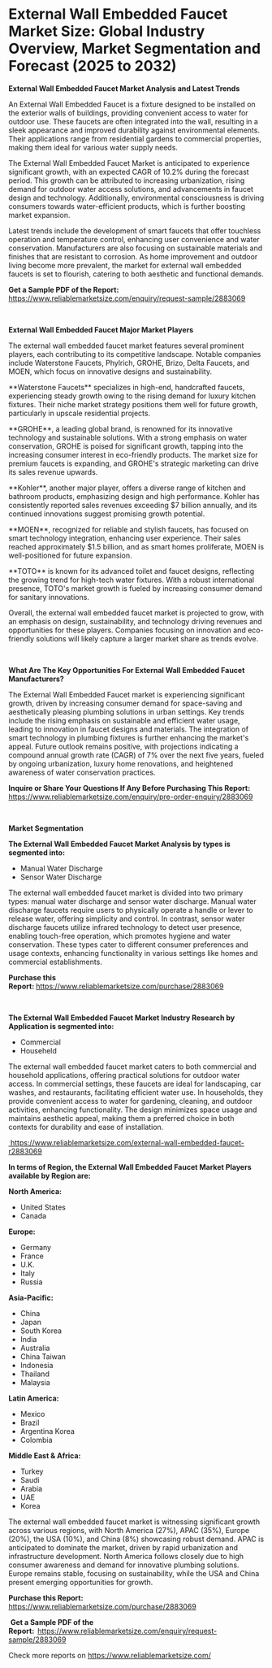 <p><h1>External Wall Embedded Faucet Market Size: Global Industry Overview, Market Segmentation and Forecast (2025 to 2032)</h1></p><p><strong>External Wall Embedded Faucet Market Analysis and Latest Trends</strong></p>
<p><p>An External Wall Embedded Faucet is a fixture designed to be installed on the exterior walls of buildings, providing convenient access to water for outdoor use. These faucets are often integrated into the wall, resulting in a sleek appearance and improved durability against environmental elements. Their applications range from residential gardens to commercial properties, making them ideal for various water supply needs.</p><p>The External Wall Embedded Faucet Market is anticipated to experience significant growth, with an expected CAGR of 10.2% during the forecast period. This growth can be attributed to increasing urbanization, rising demand for outdoor water access solutions, and advancements in faucet design and technology. Additionally, environmental consciousness is driving consumers towards water-efficient products, which is further boosting market expansion.</p><p>Latest trends include the development of smart faucets that offer touchless operation and temperature control, enhancing user convenience and water conservation. Manufacturers are also focusing on sustainable materials and finishes that are resistant to corrosion. As home improvement and outdoor living become more prevalent, the market for external wall embedded faucets is set to flourish, catering to both aesthetic and functional demands.</p></p>
<p><strong>Get a Sample PDF of the Report:&nbsp;</strong> <a href="https://www.reliablemarketsize.com/enquiry/request-sample/2883069?utm_campaign=2925&utm_medium=2&utm_source=Github&utm_content=ia&utm_term=13032025&utm_id=external-wall-embedded-faucet">https://www.reliablemarketsize.com/enquiry/request-sample/2883069</a></p>
<p>&nbsp;</p>
<p><strong>External Wall Embedded Faucet Major Market Players</strong></p>
<p><p>The external wall embedded faucet market features several prominent players, each contributing to its competitive landscape. Notable companies include Waterstone Faucets, Phylrich, GROHE, Brizo, Delta Faucets, and MOEN, which focus on innovative designs and sustainability. </p><p>**Waterstone Faucets** specializes in high-end, handcrafted faucets, experiencing steady growth owing to the rising demand for luxury kitchen fixtures. Their niche market strategy positions them well for future growth, particularly in upscale residential projects.</p><p>**GROHE**, a leading global brand, is renowned for its innovative technology and sustainable solutions. With a strong emphasis on water conservation, GROHE is poised for significant growth, tapping into the increasing consumer interest in eco-friendly products. The market size for premium faucets is expanding, and GROHE's strategic marketing can drive its sales revenue upwards.</p><p>**Kohler**, another major player, offers a diverse range of kitchen and bathroom products, emphasizing design and high performance. Kohler has consistently reported sales revenues exceeding $7 billion annually, and its continued innovations suggest promising growth potential.</p><p>**MOEN**, recognized for reliable and stylish faucets, has focused on smart technology integration, enhancing user experience. Their sales reached approximately $1.5 billion, and as smart homes proliferate, MOEN is well-positioned for future expansion.</p><p>**TOTO** is known for its advanced toilet and faucet designs, reflecting the growing trend for high-tech water fixtures. With a robust international presence, TOTO's market growth is fueled by increasing consumer demand for sanitary innovations.</p><p>Overall, the external wall embedded faucet market is projected to grow, with an emphasis on design, sustainability, and technology driving revenues and opportunities for these players. Companies focusing on innovation and eco-friendly solutions will likely capture a larger market share as trends evolve.</p></p>
<p>&nbsp;</p>
<p><strong>What Are The Key Opportunities For External Wall Embedded Faucet Manufacturers?</strong></p>
<p><p>The External Wall Embedded Faucet market is experiencing significant growth, driven by increasing consumer demand for space-saving and aesthetically pleasing plumbing solutions in urban settings. Key trends include the rising emphasis on sustainable and efficient water usage, leading to innovation in faucet designs and materials. The integration of smart technology in plumbing fixtures is further enhancing the market's appeal. Future outlook remains positive, with projections indicating a compound annual growth rate (CAGR) of 7% over the next five years, fueled by ongoing urbanization, luxury home renovations, and heightened awareness of water conservation practices.</p></p>
<p><strong>Inquire or Share Your Questions If Any Before Purchasing This Report:</strong> <a href="https://www.reliablemarketsize.com/enquiry/pre-order-enquiry/2883069?utm_campaign=2925&utm_medium=2&utm_source=Github&utm_content=ia&utm_term=13032025&utm_id=external-wall-embedded-faucet">https://www.reliablemarketsize.com/enquiry/pre-order-enquiry/2883069</a></p>
<p>&nbsp;</p>
<p><strong>Market Segmentation</strong></p>
<p><strong>The External Wall Embedded Faucet Market Analysis by types is segmented into:</strong></p>
<p><ul><li>Manual Water Discharge</li><li>Sensor Water Discharge</li></ul></p>
<p><p>The external wall embedded faucet market is divided into two primary types: manual water discharge and sensor water discharge. Manual water discharge faucets require users to physically operate a handle or lever to release water, offering simplicity and control. In contrast, sensor water discharge faucets utilize infrared technology to detect user presence, enabling touch-free operation, which promotes hygiene and water conservation. These types cater to different consumer preferences and usage contexts, enhancing functionality in various settings like homes and commercial establishments.</p></p>
<p><strong>Purchase this Report:&nbsp;</strong><a href="https://www.reliablemarketsize.com/purchase/2883069?utm_campaign=2925&utm_medium=2&utm_source=Github&utm_content=ia&utm_term=13032025&utm_id=external-wall-embedded-faucet">https://www.reliablemarketsize.com/purchase/2883069</a></p>
<p>&nbsp;</p>
<p><strong>The External Wall Embedded Faucet Market Industry Research by Application is segmented into:</strong></p>
<p><ul><li>Commercial</li><li>Househeld</li></ul></p>
<p><p>The external wall embedded faucet market caters to both commercial and household applications, offering practical solutions for outdoor water access. In commercial settings, these faucets are ideal for landscaping, car washes, and restaurants, facilitating efficient water use. In households, they provide convenient access to water for gardening, cleaning, and outdoor activities, enhancing functionality. The design minimizes space usage and maintains aesthetic appeal, making them a preferred choice in both contexts for durability and ease of installation.</p></p>
<p><a href="https://www.reliablemarketsize.com/external-wall-embedded-faucet-r2883069?utm_campaign=2925&utm_medium=2&utm_source=Github&utm_content=ia&utm_term=13032025&utm_id=external-wall-embedded-faucet">&nbsp;https://www.reliablemarketsize.com/external-wall-embedded-faucet-r2883069</a></p>
<p><strong>In terms of Region, the External Wall Embedded Faucet Market Players available by Region are:</strong></p>
<p>
    <p> <strong> North America: </strong>
        <ul>
            <li>United States</li>
            <li>Canada</li>
        </ul>
        </p> 
    <p> <strong> Europe: </strong>
        <ul>
            <li>Germany</li>
            <li>France</li>
            <li>U.K.</li>
            <li>Italy</li>
            <li>Russia</li>
        </ul>
        </p> 
    <p> <strong> Asia-Pacific: </strong>
        <ul>
            <li>China</li>
            <li>Japan</li>
            <li>South Korea</li>
            <li>India</li>
            <li>Australia</li>
            <li>China Taiwan</li>
            <li>Indonesia</li>
            <li>Thailand</li>
            <li>Malaysia</li>
        </ul>
        </p> 
    <p> <strong> Latin America: </strong>
        <ul>
            <li>Mexico</li>
            <li>Brazil</li>
            <li>Argentina Korea</li>
            <li>Colombia</li>
        </ul>
        </p> 
    <p> <strong> Middle East & Africa: </strong>
        <ul>
            <li>Turkey</li>
            <li>Saudi</li>
            <li>Arabia</li>
            <li>UAE</li>
            <li>Korea</li>
        </ul>
    </p>
    </p>
<p><p>The external wall embedded faucet market is witnessing significant growth across various regions, with North America (27%), APAC (35%), Europe (20%), the USA (10%), and China (8%) showcasing robust demand. APAC is anticipated to dominate the market, driven by rapid urbanization and infrastructure development. North America follows closely due to high consumer awareness and demand for innovative plumbing solutions. Europe remains stable, focusing on sustainability, while the USA and China present emerging opportunities for growth.</p></p>
<p><strong>Purchase this Report: </strong><a href="https://www.reliablemarketsize.com/purchase/2883069?utm_campaign=2925&utm_medium=2&utm_source=Github&utm_content=ia&utm_term=13032025&utm_id=external-wall-embedded-faucet">https://www.reliablemarketsize.com/purchase/2883069</a></p>
<p>&nbsp;<strong>Get a Sample PDF of the Report:&nbsp;&nbsp;</strong><a href="https://www.reliablemarketsize.com/enquiry/request-sample/2883069?utm_campaign=2925&utm_medium=2&utm_source=Github&utm_content=ia&utm_term=13032025&utm_id=external-wall-embedded-faucet">https://www.reliablemarketsize.com/enquiry/request-sample/2883069</a></p>
<p><strong></strong></p>
<p>Check more reports on <a href="https://www.reliablemarketsize.com/?utm_campaign=2925&utm_medium=2&utm_source=Github&utm_content=ia&utm_term=13032025&utm_id=external-wall-embedded-faucet">https://www.reliablemarketsize.com/</a></p>